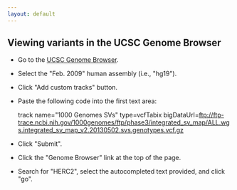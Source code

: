 ```yaml
---
layout: default
---
```


## Viewing variants in the UCSC Genome Browser

  * Go to the [UCSC Genome Browser](http://genome.ucsc.edu/).
  * Select the "Feb. 2009" human assembly (i.e., "hg19").
  * Click "Add custom tracks" button.
  * Paste the following code into the first text area:

    track name="1000 Genomes SVs" type=vcfTabix bigDataUrl=ftp://ftp-trace.ncbi.nih.gov/1000genomes/ftp/phase3/integrated_sv_map/ALL.wgs.integrated_sv_map_v2.20130502.svs.genotypes.vcf.gz

  * Click "Submit".
  * Click the "Genome Browser" link at the top of the page.
  * Search for "HERC2", select the autocompleted text provided, and click "go".
